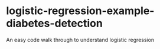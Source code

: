 # logistic-regression-example-diabetes-detection
An easy code walk through to understand logistic regression
